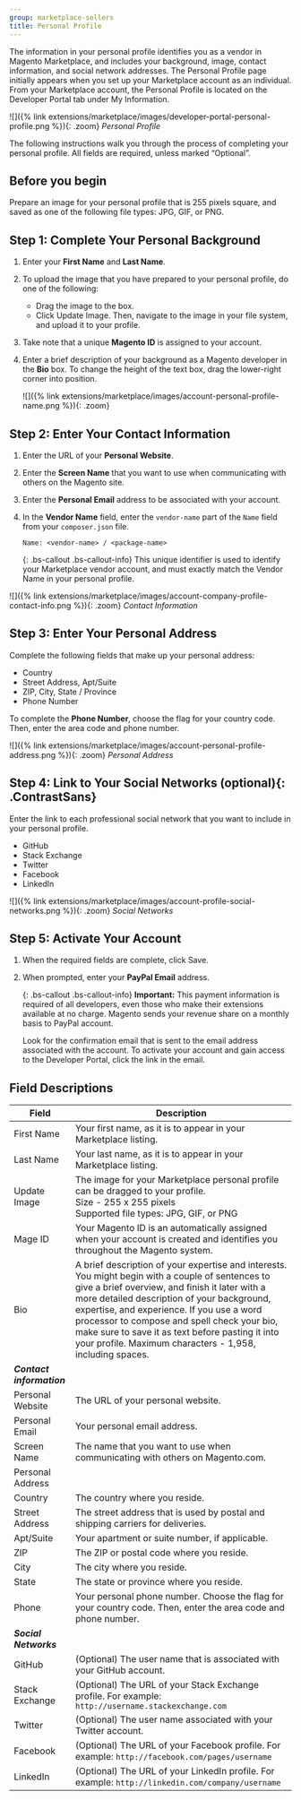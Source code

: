 ```yaml
---
group: marketplace-sellers
title: Personal Profile
---
```


The information in your personal profile identifies you as a vendor in Magento Marketplace, and includes your background, image, contact information, and social network addresses. The Personal Profile page initially appears when you set up your Marketplace account as an individual. From your Marketplace account, the Personal Profile is located on the Developer Portal tab under My Information.

![]({% link extensions/marketplace/images/developer-portal-personal-profile.png %}){: .zoom}
_Personal Profile_

The following instructions walk you through the process of completing your personal profile. All fields are required, unless marked “Optional”.

## Before you begin

Prepare an image for your personal profile that is 255 pixels square, and saved as one of the following file types: JPG, GIF, or PNG.

## Step 1: Complete Your Personal Background

1. Enter your **First Name** and **Last Name**.

1. To upload the image that you have prepared to your personal profile, do one of the following:

    - Drag the image to the box.
    - Click <span class="btn">Update Image</span>. Then, navigate to the image in your file system, and upload it to your profile.

1. Take note that a unique **Magento ID** is assigned to your account.

1. Enter a brief description of your background as a Magento developer in the **Bio** box. To change the height of the text box, drag the lower-right corner into position.

    ![]({% link extensions/marketplace/images/account-personal-profile-name.png %}){: .zoom}

## Step 2: Enter Your Contact Information

1. Enter the URL of your **Personal Website**.

1. Enter the **Screen Name** that you want to use when communicating with others on the Magento site.

1. Enter the **Personal Email** address to be associated with your account.

1. In the **Vendor Name** field, enter the `vendor-name` part of the `Name` field from your `composer.json` file.

    `Name: <vendor-name> / <package-name>`

    {: .bs-callout .bs-callout-info}
    This unique identifier is used to identify your Marketplace vendor account, and must exactly match the Vendor Name in your personal profile.

![]({% link extensions/marketplace/images/account-company-profile-contact-info.png %}){: .zoom}
_Contact Information_

## Step 3: Enter Your Personal Address

Complete the following fields that make up your personal address:

- Country
- Street Address, Apt/Suite
- ZIP, City, State / Province
- Phone Number

To complete the **Phone Number**, choose the flag for your country code. Then, enter the area code and phone number.

![]({% link extensions/marketplace/images/account-personal-profile-address.png %}){: .zoom}
_Personal Address_

## Step 4: Link to Your Social Networks **(optional)**{: .ContrastSans}

Enter the link to each professional social network that you want to include in your personal profile.

- GitHub
- Stack Exchange
- Twitter
- Facebook
- LinkedIn

![]({% link extensions/marketplace/images/account-profile-social-networks.png %}){: .zoom}
_Social Networks_

## Step 5: Activate Your Account

1. When the required fields are complete, click <span class="btn">Save</span>.

1. When prompted, enter your **PayPal Email** address.

    {: .bs-callout .bs-callout-info}
    **Important:** This payment information is required of all developers, even those who make their extensions available at no charge. Magento sends your revenue share on a monthly basis to PayPal account.

    Look for the confirmation email that is sent to the email address associated with the account. To activate your account and gain access to the Developer Portal, click the link in the email.

## Field Descriptions

|Field|Description|
|--- |--- |
|First Name|Your first name, as it is to appear in your Marketplace listing.|
|Last Name|Your last name, as it is to appear in your Marketplace listing.|
|Update Image|The image for your Marketplace personal profile can be dragged to your profile. <br/>Size - 255 x 255 pixels <br/>Supported file types: JPG, GIF, or PNG|
|Mage ID|Your Magento ID is an automatically assigned when your account is created and identifies you throughout the Magento system.|
|Bio|A brief description of your expertise and interests. You might begin with a couple of sentences to give a brief overview, and finish it later with a more detailed description of your background, expertise, and experience. If you use a word processor to compose and spell check your bio, make sure to save it as text before pasting it into your profile. Maximum characters - 1,958, including spaces.|
|**_Contact information_**||
|Personal Website|The URL of your personal website.|
|Personal Email|Your personal email address.|
|Screen Name|The name that you want to use when communicating with others on Magento.com.|
|Personal Address||
|Country|The country where you reside.|
|Street Address|The street address that is used by postal and shipping carriers for deliveries.|
|Apt/Suite|Your apartment or suite number, if applicable.|
|ZIP|The ZIP or postal code where you reside.|
|City|The city where you reside.|
|State|The state or province where you reside.|
|Phone|Your personal phone number. Choose the  flag for your country code. Then, enter the area code and phone number.|
|**_Social Networks_**||
|GitHub|(Optional) The user name that is associated with your GitHub account.|
|Stack Exchange|(Optional) The URL of your Stack Exchange profile. For example: `http://username.stackexchange.com`|
|Twitter|(Optional) The user name associated with your Twitter account.|
|Facebook|(Optional) The URL of your Facebook profile. For example: `http://facebook.com/pages/username`|
|LinkedIn|(Optional) The URL of your LinkedIn profile. For example: `http://linkedin.com/company/username`|
